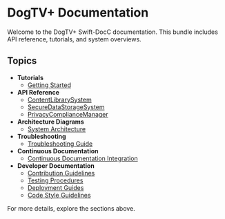 # DogTV+ Documentation

Welcome to the DogTV+ Swift-DocC documentation. This bundle includes API reference, tutorials, and system overviews.

## Topics

- **Tutorials**
  - [Getting Started](Tutorials/GettingStarted.md)
- **API Reference**
  - [ContentLibrarySystem](Reference/ContentLibrarySystem.md)
  - [SecureDataStorageSystem](Reference/SecureDataStorageSystem.md)
  - [PrivacyComplianceManager](Reference/PrivacyComplianceManager.md)
- **Architecture Diagrams**
  - [System Architecture](Diagrams/Architecture.md)
- **Troubleshooting**
  - [Troubleshooting Guide](Troubleshooting.md)
- **Continuous Documentation**
  - [Continuous Documentation Integration](ContinuousDocumentation.md)
- **Developer Documentation**
  - [Contribution Guidelines](Developer/ContributionGuidelines.md)
  - [Testing Procedures](Developer/TestingProcedures.md)
  - [Deployment Guides](Developer/DeploymentGuides.md)
  - [Code Style Guidelines](Developer/CodeStyle.md)

For more details, explore the sections above. 